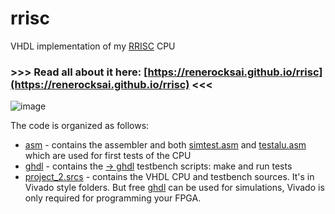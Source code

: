 # rrisc
VHDL implementation of my [RRISC](https://renerocksai.github.io/rrisc/rrisc.html) CPU

### **>>> Read all about it here: [https://renerocksai.github.io/rrisc](https://renerocksai.github.io/rrisc) <<<**

![image](https://user-images.githubusercontent.com/30892199/103374649-69010d00-4ad8-11eb-9507-7393e7f29b51.png)

The code is organized as follows:

- [asm](https://github.com/renerocksai/rrisc/tree/main/asm) - contains the assembler and both [simtest.asm](https://github.com/renerocksai/rrisc/blob/main/asm/simtest.asm) and [testalu.asm](https://github.com/renerocksai/rrisc/blob/main/asm/testalu.asm) which are used for first tests of the CPU
- [ghdl](https://github.com/renerocksai/rrisc/tree/main/ghdl) - contains the [-> ghdl](https://github.com/ghdl/ghdl) testbench scripts: make and run tests
- [project_2.srcs](https://github.com/renerocksai/rrisc/tree/main/project_2.srcs) - contains the VHDL CPU and testbench sources. It's in Vivado style folders. But free [ghdl](https://github.com/ghdl/ghdl) can be used for simulations, Vivado is only required for programming your FPGA.

